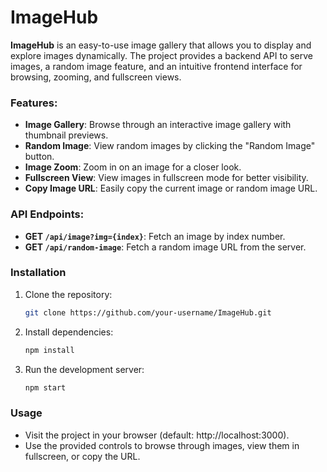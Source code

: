 # ImageHub

**ImageHub** is an easy-to-use image gallery that allows you to display and explore images dynamically. The project provides a backend API to serve images, a random image feature, and an intuitive frontend interface for browsing, zooming, and fullscreen views.

### Features:
- **Image Gallery**: Browse through an interactive image gallery with thumbnail previews.
- **Random Image**: View random images by clicking the "Random Image" button.
- **Image Zoom**: Zoom in on an image for a closer look.
- **Fullscreen View**: View images in fullscreen mode for better visibility.
- **Copy Image URL**: Easily copy the current image or random image URL.

### API Endpoints:
- **GET `/api/image?img={index}`**: Fetch an image by index number.
- **GET `/api/random-image`**: Fetch a random image URL from the server.

### Installation

1. Clone the repository:
   ```bash
   git clone https://github.com/your-username/ImageHub.git
   ```
2. Install dependencies:
   ```bash
   npm install
   ```
3. Run the development server:
   ```bash
   npm start
   ```

### Usage
- Visit the project in your browser (default: http://localhost:3000).
- Use the provided controls to browse through images, view them in fullscreen, or copy the URL.
